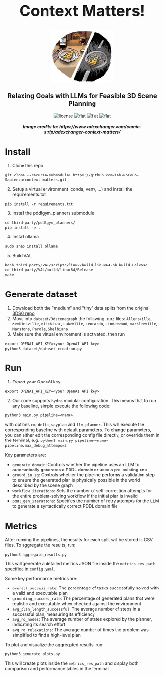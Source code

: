 <div align="center">
<h1 style="font-size: 50px">Context Matters!</h1> 
<img src="assets/cm.png" width=40%>
<h2>Relaxing Goals with LLMs for Feasible 3D Scene Planning</h2>

<div>

[![license](https://img.shields.io/badge/License-MIT-yellow)](LICENSE)
![flat](https://img.shields.io/badge/python-3.10+-green)
![flat](https://img.shields.io/badge/Ubuntu-22.04-E95420)
![flat](https://img.shields.io/badge/Ubuntu-24.04-E95420)


</div>
<h5>Image credits to: https://www.adexchanger.com/comic-strip/adexchanger-context-matters/</h5>
</div>

# Install

1. Clone this repo
```
git clone --recurse-submodules https://github.com/Lab-RoCoCo-Sapienza/context-matters.git
```

2. Setup a virtual environment (conda, venv, ...) and install the requirements.txt

```
pip install -r requirements.txt
```
   
3. Install the pddlgym_planners submodule
```
cd third-party/pddlgym_planners/
pip install -e .
```
   
4. Install ollama
```
sudo snap install ollama
```

5. Build VAL
```
bash third-party/VAL/scripts/linux/build_linux64.sh build Release
cd third-party/VAL/build/linux64/Release
make
```
# Generate dataset
1. Download both the "medium" and "tiny" data splits from the original [3DSG repo](https://github.com/StanfordVL/3DSceneGraph)
2. Move into `dataset/3dscenegraph` the following .npz files: `Allensville`, `Kemblesville`, `Klickitat`, `Lakeville`, `Leonardo`, `Lindenwood`, `Markleeville`, `Marstons`, `Parole`, `Shelbiana`
3. Make sure the virtual environment is activated, then run 
```
export OPENAI_API_KEY=<your OpenAI API key>
python3 dataset/dataset_creation.py
```

# Run

1. Export your OpenAI key
```
export OPENAI_API_KEY=<your OpenAI API key>
```

2. Our code supports `hydra` modular configuration. This means that to run any baseline, simple execute the following code:
```
python3 main.py pipeline=<name>
```
with options `cm`, `delta`, `sayplan` and `llm_planner`. This will execute the corresponding baseline with default parameters.
To change parameters, you can either edit the corresponding config file directly, or override them in the terminal, e.g. `python3 main.py pipeline=<name> pipeline.max_debug_attemps=3`

Key parameters are:
- `generate_domain`: Controls whether the pipeline uses an LLM to automatically generates a PDDL domain or uses a pre-existing one
- `ground_in_sg`: Controls whether the pipeline performs a validation step to ensure the generated plan is physically possible in the world described by the scene graph
- `workflow_iterations`: Sets the number of self-correction attempts for the entire problem-solving workflow if the initial plan is invalid
- `pddl_gen_iterations`: Specifies the number of retry attempts for the LLM to generate a syntactically correct PDDL domain file

# Metrics
After running the pipelines, the results for each split will be stored in CSV files.
To aggregate the results, run:
```
python3 aggregate_results.py
```

This will generate a detailed metrics JSON file inside the `metrics_res_path` specified in `config.yaml`.

Some key performance metrics are:
- `overall_success_rate`: The percentage of tasks successfully solved with a valid and executable plan
- `grounding_success_rate`: The percentage of generated plans that were realistic and executable when checked against the environment
- `avg_plan_length_successful`: The average number of steps in a successful plan, measuring its efficiency
- `avg_no_nodes`: The average number of states explored by the planner, indicating its search effort
- `avg_no_relaxations`: The average number of times the problem was simplified to find a high-level plan


To plot and visualize the aggregated results, run:
```
python3 generate_plots.py
```

This will create plots inside the `metrics_res_path` and display both comparison and performance tables in the terminal
